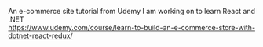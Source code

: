An e-commerce site tutorial from Udemy I am working on to learn React and .NET <br> https://www.udemy.com/course/learn-to-build-an-e-commerce-store-with-dotnet-react-redux/
